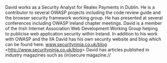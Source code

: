 David works as a Security Analyst for Realex Payments in Dublin. He is a
contributor to several OWASP projects including the code review guide
and the browser security framework working group. He has presented at
several conferences including OWASP Ireland chapter meetings. David is a
member of the Irish Internet Association Web Development Working Group
helping to publicise web application security within Ireland. In
addition to his work with OWASP and the IIA David has his own security
website and blog which can be found here: www.securityninja.co.uk/blog
\<<http://www.securityninja.co.uk/blog>\> David has articles published
in industry magazines such as (in)secure magazine.//